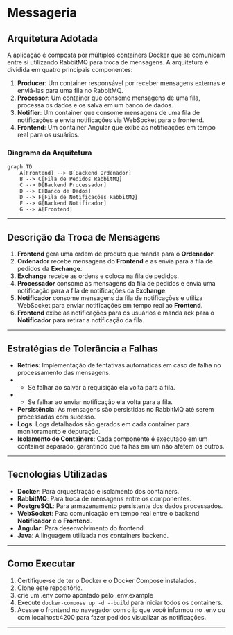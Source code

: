 # Messageria

## Arquitetura Adotada

A aplicação é composta por múltiplos containers Docker que se comunicam entre si utilizando RabbitMQ para troca de mensagens. A arquitetura é dividida em quatro principais componentes:

1. **Producer**: Um container responsável por receber mensagens externas e enviá-las para uma fila no RabbitMQ.
2. **Processor**: Um container que consome mensagens de uma fila, processa os dados e os salva em um banco de dados.
3. **Notifier**: Um container que consome mensagens de uma fila de notificações e envia notificações via WebSocket para o frontend.
4. **Frontend**: Um container Angular que exibe as notificações em tempo real para os usuários.

### Diagrama da Arquitetura

```mermaid
graph TD
    A[Frontend] --> B[Backend Ordenador]
    B --> C[Fila de Pedidos RabbitMQ]
    C --> D[Backend Processador]
    D --> E[Banco de Dados]
    D --> F[Fila de Notificações RabbitMQ]
    F --> G[Backend Notificador]
    G --> A[Frontend]
```

---

## Descrição da Troca de Mensagens
1.  **Frontend** gera uma ordem de produto que manda para o **Ordenador**.
2.  **Ordenador** recebe mensagens do **Frontend** e as envia para a fila de pedidos da **Exchange**.
3.  **Exchange** recebe as ordens e coloca na fila de pedidos.
4.  **Processador** consome as mensagens da fila de pedidos e envia uma notificação para a fila de notificações da **Exchange**.
5.  **Notificador** consome mensagens da fila de notificações e utiliza WebSocket para enviar notificações em tempo real ao **Frontend**.
6.  **Frontend** exibe as notificações para os usuários e manda ack para o **Notificador** para retirar a notificação da fila.


---

## Estratégias de Tolerância a Falhas

- **Retries**: Implementação de tentativas automáticas em caso de falha no processamento das mensagens.
- - Se falhar ao salvar a requisição ela volta para a fila.
- - Se falhar ao enviar notificação ela volta para a fila.
- **Persistência**: As mensagens são persistidas no RabbitMQ até serem processadas com sucesso.
- **Logs**: Logs detalhados são gerados em cada container para monitoramento e depuração.
- **Isolamento de Containers**: Cada componente é executado em um container separado, garantindo que falhas em um não afetem os outros.

---

## Tecnologias Utilizadas

- **Docker**: Para orquestração e isolamento dos containers.
- **RabbitMQ**: Para troca de mensagens entre os componentes.
- **PostgreSQL**: Para armazenamento persistente dos dados processados.
- **WebSocket**: Para comunicação em tempo real entre o backend **Notificador** e o **Frontend**.
- **Angular**: Para desenvolvimento do frontend.
- **Java**: A linguagem utilizada nos containers backend.

---

## Como Executar

1. Certifique-se de ter o Docker e o Docker Compose instalados.
2. Clone este repositório.
3. crie um .env como apontado pelo .env.example
4. Execute `docker-compose up -d --build` para iniciar todos os containers.
5. Acesse o frontend no navegador com o ip que você informou no .env ou com localhost:4200 para fazer pedidos visualizar as notificações.

---


